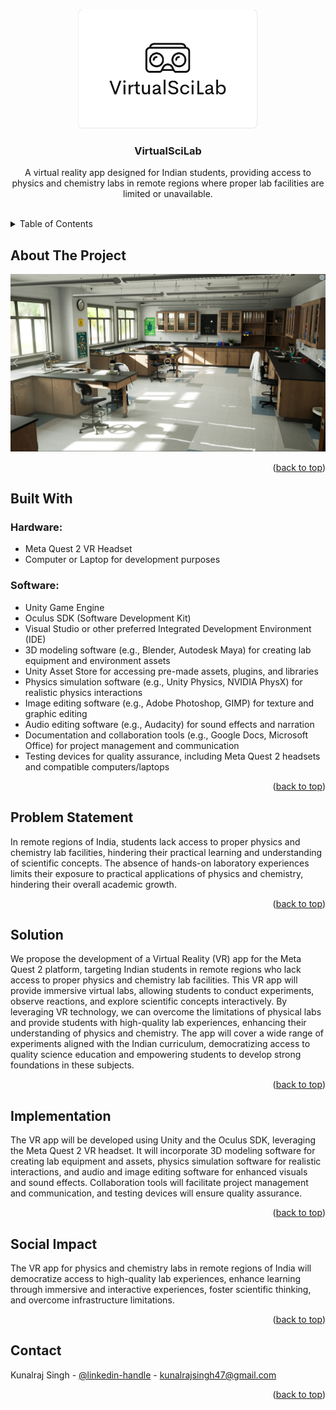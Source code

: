 <a name="readme-top"></a>

<!-- PROJECT LOGO -->
<br />
<div align="center">
  <a href="">
    <img src="https://github.com/kunalraj0/VirtualSciLab/blob/21342fbb5169e28a78dbeb0ac96856769c6a2335/IMG_20230525_115755.jpg" alt="Logo" width="288">
  </a>  
<h3 align="center">VirtualSciLab</h3>

  <p align="center">
   A virtual reality app designed for Indian students, providing access to physics and chemistry labs in remote regions where proper lab facilities are limited or unavailable.
    <br />
    <br />
  </p>
</div>
<!-- TABLE OF CONTENTS -->
<details>
  <summary>Table of Contents</summary>
  <ol>
    <li><a href="#about-the-project">About the project</a></li>
    <li><a href="#built-with">Built With</a></li>
    <li><a href="#problem-statement">Problem Statement</a></li>
    <li><a href="#solution">Solution</a></li>
    <li><a href="#implementation">Implementation</a></li>
    <li><a href="#social-impact">Social Impact</a></li>
    <li><a href="#contributing">Contributing</a></li>
    <li><a href="#contact">Contact</a></li>
  </ol>
</details>
<!-- ABOUT THE PROJECT -->

## About The Project
[![Graphical Representation][product-screenshot]](https://github.com/kunalraj0/VirtualSciLab/blob/07081947f8c0619d0222636ad9e0ddf1b54d998c/Screenshot%20(129).png)

<p align="right">(<a href="#readme-top">back to top</a>)</p>

## Built With

<h3>Hardware:</h3>
<ul>
  <li>Meta Quest 2 VR Headset</li>
  <li>Computer or Laptop for development purposes</li>
</ul>

<h3>Software:</h3>
<ul>
  <li>Unity Game Engine</li>
  <li>Oculus SDK (Software Development Kit)</li>
  <li>Visual Studio or other preferred Integrated Development Environment (IDE)</li>
  <li>3D modeling software (e.g., Blender, Autodesk Maya) for creating lab equipment and environment assets</li>
  <li>Unity Asset Store for accessing pre-made assets, plugins, and libraries</li>
  <li>Physics simulation software (e.g., Unity Physics, NVIDIA PhysX) for realistic physics interactions</li>
  <li>Image editing software (e.g., Adobe Photoshop, GIMP) for texture and graphic editing</li>
  <li>Audio editing software (e.g., Audacity) for sound effects and narration</li>
  <li>Documentation and collaboration tools (e.g., Google Docs, Microsoft Office) for project management and communication</li>
  <li>Testing devices for quality assurance, including Meta Quest 2 headsets and compatible computers/laptops</li>
</ul>

<p align="right">(<a href="#readme-top">back to top</a>)</p>

## Problem Statement

In remote regions of India, students lack access to proper physics and chemistry lab facilities, hindering their practical learning and understanding of scientific concepts. The absence of hands-on laboratory experiences limits their exposure to practical applications of physics and chemistry, hindering their overall academic growth.

<p align="right">(<a href="#readme-top">back to top</a>)</p>

## Solution

We propose the development of a Virtual Reality (VR) app for the Meta Quest 2 platform, targeting Indian students in remote regions who lack access to proper physics and chemistry lab facilities. This VR app will provide immersive virtual labs, allowing students to conduct experiments, observe reactions, and explore scientific concepts interactively. By leveraging VR technology, we can overcome the limitations of physical labs and provide students with high-quality lab experiences, enhancing their understanding of physics and chemistry. The app will cover a wide range of experiments aligned with the Indian curriculum, democratizing access to quality science education and empowering students to develop strong foundations in these subjects.

<p align="right">(<a href="#readme-top">back to top</a>)</p>

## Implementation


The VR app will be developed using Unity and the Oculus SDK, leveraging the Meta Quest 2 VR headset. It will incorporate 3D modeling software for creating lab equipment and assets, physics simulation software for realistic interactions, and audio and image editing software for enhanced visuals and sound effects. Collaboration tools will facilitate project management and communication, and testing devices will ensure quality assurance.
<p align="right">(<a href="#readme-top">back to top</a>)</p>

## Social Impact


The VR app for physics and chemistry labs in remote regions of India will democratize access to high-quality lab experiences, enhance learning through immersive and interactive experiences, foster scientific thinking, and overcome infrastructure limitations.
<p align="right">(<a href="#readme-top">back to top</a>)</p>


## Contact
Kunalraj Singh - [@linkedin-handle](https://www.linkedin.com/in/kunalrajsingh/) - kunalrajsingh47@gmail.com
<br>


<p align="right">(<a href="#readme-top">back to top</a>)</p>
<!-- MARKDOWN LINKS & IMAGES -->
<!-- https://www.markdownguide.org/basic-syntax/#reference-style-links -->


[product-screenshot]: https://github.com/kunalraj0/VirtualSciLab/blob/07081947f8c0619d0222636ad9e0ddf1b54d998c/Screenshot%20(129).png
